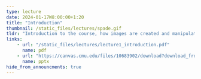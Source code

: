 ```yaml
---
type: lecture
date: 2024-01-17W8:00:00+1:20
title: "Introduction"
thumbnail: /static_files/lectures/spade.gif
tldr: "Introduction to the course, how images are created and manipulated by humans and machines"
links:
    - url: "/static_files/lectures/lecture1_introduction.pdf"
      name: pdf
    - url: "https://canvas.cmu.edu/files/10683902/download?download_frd=1"
      name: pptx
hide_from_announcments: true
---
```

